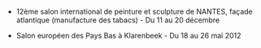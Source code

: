 
* 12ème salon international de peinture et sculpture de NANTES, façade atlantique (manufacture des tabacs) - Du 11 au 20 décembre

* Salon européen des Pays Bas à Klarenbeek - Du 18 au 26 mai 2012
